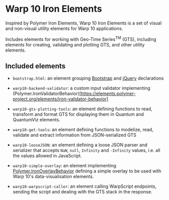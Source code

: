 # Warp 10 Iron Elements

Inspired by Polymer Iron Elements, Warp 10 Iron Elements is a set of visual and
non-visual utility elements for Warp 10 applications.

Includes elements for working with Geo-Time Series<sup>TM</sup> (GTS), including
elements for creating, validating and plotting GTS, and other utility elements.

## Included elements

* `bootstrap.html`: an element grouping [Bootstrap](http://getbootstrap.com/) and
[jQuery](https://jquery.com/) declarations

* `warp10-backend-validator`: a custom input validator implementing
(Polymer.IronValidatorBehavior)[https://elements.polymer-project.org/elements/iron-validator-behavior]

* `warp10-gts-plotting-tools`: an element defining functions to read, transform
and format GTS for displaying them in Quantum and QuantumViz elements.

* `warp10-get-tools`: an element defining functions to modelize, read, validate
and extract information from JSON-serialized GTS

* `warp10-looseJSON`: an element defining a loose JSON parser and serializer that accepts `NaN`, `null`,
`Infinity` and `-Infinity` values, i.e. all the values allowed in JavaScript.

* `warp10-simple-overlay`: an element implementing
[Polymer.IronOverlayBehavior](https://elements.polymer-project.org/elements/iron-overlay-behavior)
defining a simple overlay to be used with Warp 10's data-visualisation elements.

* `warp10-warpscript-caller`:  an element calling WarpScript endpoints, sending the script and dealing
with the GTS stack in the response.
